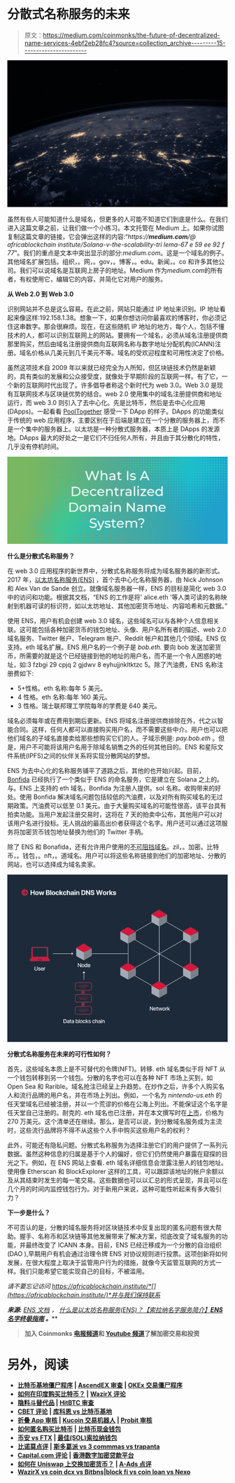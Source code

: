 # 分散式名称服务的未来

> 原文：<https://medium.com/coinmonks/the-future-of-decentralized-name-services-4ebf2eb28fc4?source=collection_archive---------15----------------------->

![](img/7f896b3e2012f200c1a1f2c200b3dc05.png)

虽然有些人可能知道什么是域名，但更多的人可能不知道它们到底是什么。在我们进入这篇文章之前，让我们做一个小练习。本文托管在 Medium 上。如果你试图复制这篇文章的链接，它会弹出这样的内容:“*https://****medium.com****/@ africablockchain institute/Solana-v-the-scalability-tri lema-67 e 59 ee 92 f 77*”。我们的重点是文本中突出显示的部分:*medium.com*。这是一个域名的例子。其他域名扩展包括。组织，。网，。gov，。博客，。edu。新闻，。co 和许多其他公司。我们可以说域名是互联网上房子的地址。Medium 作为*medium.com*的所有者，有权使用它，编辑它的内容，并简化它对用户的服务。

**从 Web 2.0 到 Web 3.0**

识别网站并不总是这么容易。在此之前，网站只能通过 IP 地址来识别。IP 地址看起来像这样:192.158.1.38。想象一下，如果你想访问你最喜欢的博客时，你必须记住这串数字。那会很麻烦。现在，在这些随机 IP 地址的地方，每个人，包括不懂技术的人，都可以识别互联网上的网站。要拥有一个域名，必须从域名注册提供商那里购买，然后由域名注册提供商向互联网名称与数字地址分配机构(ICANN)注册。域名价格从几美元到几千美元不等。域名的受欢迎程度和可用性决定了价格。

虽然这项技术自 2009 年以来就已经完全为人所知，但区块链技术仍然是新颖的，具有类似的发展和公众接受度，就像处于早期阶段的互联网一样。有了它，一个新的互联网时代出现了。许多倡导者称这个新时代为 web 3.0。Web 3.0 是现有互联网技术与区块链优势的结合。web 2.0 使用集中的域名注册提供商和地址运行，而 web 3.0 则引入了去中心化。先是比特币，然后是去中心化应用(DApps)。一起看看 [PoolTogether](https://app.pooltogether.com/deposit?network=polygon) 感受一下 DApp 的样子。DApps 的功能类似于传统的 web 应用程序，主要区别在于后端是建立在一个分散的服务器上，而不是一个集中的服务器上。以太坊是一种分散式服务器，本质上是 DApps 的发源地。DApps 最大的好处之一是它们不归任何人所有，并且由于其分散化的特性，几乎没有停机时间。

![](img/d56c0044cbfdc1a8400473514859ed92.png)

**什么是分散式名称服务？**

在 web 3.0 应用程序的新世界中，分散式名称服务将成为域名服务器的新形式。2017 年，[以太坊名称服务(ENS)](https://ens.domains/) ，首个去中心化名称服务器，由 Nick Johnson 和 Alex Van de Sande 创立。就像域名服务器一样，ENS 的目标是简化 web 3.0 中的访问和功能。根据其文档，“ENS 的工作是将' alice.eth '等人类可读的名称映射到机器可读的标识符，如以太坊地址、其他加密货币地址、内容哈希和元数据。”

使用 ENS，用户有机会创建 web 3.0 域名，这些域名可以与各种个人信息相关联。这可能包括各种加密货币的钱包地址、头像、用户名所有者的描述、web 2.0 域名服务、Twitter 帐户、Telegram 帐户、Reddit 帐户和其他几个领域。ENS 仅支持。eth 域名扩展。ENS 用户名的一个例子是 *bob.eth.* 要向 bob 发送加密货币，所需要的就是这个已经链接到他的地址的用户名，而不是一个令人困惑的地址，如:3 fzbgi 29 cpjq 2 gjdwv 8 eyhujjnkltktzc 5。除了汽油费，ENS 名称注册费如下:

*   5+性格。eth 名称:每年 5 美元。
*   4 性格。eth 名称:每年 160 美元。
*   3 性格。瑞士联邦理工学院每年的学费是 640 美元。

域名必须每年或在费用到期后更新。ENS 将域名注册提供商排除在外，代之以智能合同。这样，任何人都可以直接购买用户名，而不需要这些中介。用户也可以把他们域名的子域名直接卖给那些想购买它们的人。子域示例是: *pay.bob.eth* 。但是，用户不可能将该用户名用于除域名销售之外的任何其他目的。ENS 和星际文件系统(IPFS)之间的伙伴关系将实现分散网站的梦想。

ENS 为去中心化的名称服务铺平了道路之后，其他的也开始兴起。目前， [Bonfida](https://bonfida.org/#/) 已经执行了一个类似于 ENS 的命名服务，它是建立在 Solana 之上的。与。ENS 上支持的 eth 域名，Bonfida 为注册人提供。sol 名称。收购带来的好处。使用 Bonfida 解决域名问题包括较低的汽油费，以及对所有购买域名的无过期政策。汽油费可以低至 0.1 美元。由于大量购买域名的可能性很高，该平台具有拍卖功能。当用户发起注册交易时，这将在 7 天的拍卖中公布，其他用户可以对该用户名进行投标。无人挑战的最高出价者获得这个名字。用户还可以通过这项服务将加密货币钱包地址替换为他们的 Twitter 手柄。

除了 ENS 和 Bonafida，还有允许用户使用的[不可阻挡域名](https://unstoppabledomains.com/?ref=a3eabd527256482)。zil，。加密。比特币，。钱包，。nft，。道域名。用户可以将这些名称链接到他们的加密地址、分散的网站，也可以选择成为域名卖家。

![](img/cf6c99d47a9e87352666785fa40c702b.png)

**分散式名称服务在未来的可行性如何？**

首先，这些域名本质上是不可替代的令牌(NFT)。转移. eth 域名类似于将 NFT 从一个钱包转移到另一个钱包。分散的名字也可以在各种 NFT 市场上买到，如 Open Sea 和 Rarible。域名抢注已经呈上升趋势。在炒作之后，许多个人购买名人和流行品牌的用户名，并在市场上列出。例如，一个名为 *nintendo-us.eth* 的任天堂域名已经被注册，并以一个荒谬的价格在公海上列出。不能保证这个名字是任天堂自己注册的。耐克的. eth 域名也已注册，并在本文撰写时在[上市](https://opensea.io/assets/0x57f1887a8bf19b14fc0df6fd9b2acc9af147ea85/58229628887636044882372953174745135299233155338052253949785372330985740196460)，价格为 270 万美元。这个清单还在继续。那么，是否可以说，到分散域名服务成为主流时，这些流行品牌将不得不从这些个人手中购买这些用户名的权利？

此外，可能还有隐私问题。分散式名称服务为选择注册它们的用户提供了一系列元数据。虽然这种信息的归属是基于个人的偏好，但它们仍然使用户暴露在窥探的目光之下。例如，在 ENS 网站上查看. eth 域名详细信息会泄露注册人的钱包地址。使用像 Etherscan 和 BlockExplorer 这样的工具，可以跟踪该地址的帐户余额以及从其结束时发生的每一笔交易。这些数据也可以以汇总的形式呈现，并且可以在几个月的时间内监控钱包行为。对于新用户来说，这种可能性听起来有多大吸引力？

**下一步是什么？**

不可否认的是，分散的域名服务将对区块链技术中反复出现的匿名问题有很大帮助。握手、名称币和区块链等其他发展带来了解决方案，彻底改变了域名服务的功能，并最终改变了 ICANN 本身。目前，ENS 已经迁移成为一个分散的自治组织(DAO ),早期用户有机会通过治理令牌 ENS 对协议规则进行投票。这项创新将如何发展，在很大程度上取决于监管用户行为的措施，就像今天监管互联网的方式一样。我们只能希望它能实现自己的目标，不被滥用。

*请不要忘记访问 https://africablockchain.institute/*[](https://africablockchain.institute/)*并与我们保持联系*

***来源:** [*ENS 文档*](https://docs.ens.domains/) *，* [*什么是以太坊名称服务(ENS)？*](https://decrypt.co/resources/ethereum-name-service-ens-explained-guide-learn)*[*【索拉纳名字服务简介】*](https://bonfida.medium.com/an-introduction-to-the-solana-name-service-5e0134dbf56e)**[*ENS 名字终极指南*](/@eric.conner/the-ultimate-guide-to-ens-names-aa541586067a#:~:text=Registrant%3A%20can%20set%20the%20controller,day%20operations%E2%80%9D%20of%20the%20domain.) *。*****

> **加入 Coinmonks [电报频道](https://t.me/coincodecap)和 [Youtube 频道](https://www.youtube.com/c/coinmonks/videos)了解加密交易和投资**

# **另外，阅读**

*   **[比特币基地僵尸程序](/coinmonks/coinbase-bots-ac6359e897f3) | [AscendEX 审查](/coinmonks/ascendex-review-53e829cf75fa) | [OKEx 交易僵尸程序](/coinmonks/okex-trading-bots-234920f61e60)**
*   **[如何在印度购买比特币？](/coinmonks/buy-bitcoin-in-india-feb50ddfef94) | [WazirX 评论](/coinmonks/wazirx-review-5c811b074f5b)**
*   **[隐料斗替代品](/coinmonks/cryptohopper-alternatives-d67287b16d27) | [HitBTC 审查](/coinmonks/hitbtc-review-c5143c5d53c2)**
*   **[CBET 评论](https://coincodecap.com/cbet-casino-review) | [库科恩 vs 比特币基地](https://coincodecap.com/kucoin-vs-coinbase)**
*   **[折叠 App 审核](https://coincodecap.com/fold-app-review) | [Kucoin 交易机器人](/coinmonks/kucoin-trading-bot-automate-your-trades-8cf0ca2138e0) | [Probit 审核](https://coincodecap.com/probit-review)**
*   **[如何匿名购买比特币](https://coincodecap.com/buy-bitcoin-anonymously) | [比特币现金钱包](https://coincodecap.com/bitcoin-cash-wallets)**
*   **[币安 vs FTX](https://coincodecap.com/binance-vs-ftx) | [最佳(SOL)索拉纳钱包](https://coincodecap.com/solana-wallets)**
*   **[比诺莫点评](https://coincodecap.com/binomo-review) | [斯多葛派 vs 3 commmas vs trapanta](https://coincodecap.com/stoic-vs-3commas-vs-tradesanta)**
*   **[Capital.com 评论](https://coincodecap.com/capital-com-review) | [香港数字加密贷款平台](https://coincodecap.com/crypto-lending-hong-kong)**
*   **[如何在 Uniswap 上交换加密货币？](https://coincodecap.com/swap-crypto-on-uniswap) | [A-Ads 点评](https://coincodecap.com/a-ads-review)**
*   **[WazirX vs coin dcx vs Bitbns](/coinmonks/wazirx-vs-coindcx-vs-bitbns-149f4f19a2f1)|[block fi vs coin loan vs Nexo](/coinmonks/blockfi-vs-coinloan-vs-nexo-cb624635230d)**